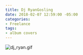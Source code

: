 ```yaml
---
title: Dj RyanGosling
date: 2018-02-07 12:59:00 -05:00
categories:
- Freelance
tags:
- album covers
---
```


![dj_ryan.gif](/uploads/dj_ryan.gif)